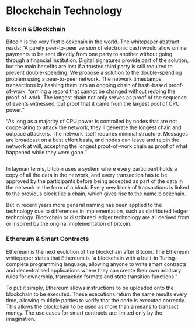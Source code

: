 # Blockchain Technology

### Bitcoin & Blockchain

Bitcoin is the very first blockchain in the world. The whitepaper abstract reads: “A purely peer-to-peer version of electronic cash would allow online payments to be sent directly from one party to another without going through a financial institution. Digital signatures provide part of the solution, but the main benefits are lost if a trusted third party is still required to prevent double-spending. We propose a solution to the double-spending problem using a peer-to-peer network. The network timestamps transactions by hashing them into an ongoing chain of hash-based proof-of-work, forming a record that cannot be changed without redoing the proof-of-work. The longest chain not only serves as proof of the sequence of events witnessed, but proof that it came from the largest pool of CPU power.”

“As long as a majority of CPU power is controlled by nodes that are not cooperating to attack the network, they'll generate the longest chain and outpace attackers. The network itself requires minimal structure. Messages are broadcast on a best effort basis, and nodes can leave and rejoin the network at will, accepting the longest proof-of-work chain as proof of what happened while they were gone.”

<figure><img src="https://lh6.googleusercontent.com/6dbA96Fbo3QGJfY4LmEUq_aRZOjxLMSfkrpQ6EO-CrkcBH852oXhuGtOu0N8fzQCH03U1CfGwtPysyDWlwrisNZif5Q8-Ab7NLhFO_nVb-26UOxIJWsnotxlLVnbsCG_GjKD7HPrYz2AFVnsAxWtHIj_lb1o864VrYy7BCo1Sn0M9uPae0NI5eEABuGpLk8iLLf6qA" alt=""><figcaption></figcaption></figure>

In layman terms, bitcoin uses a system where every participant holds a copy of all the data in the network, and every transaction has to be approved by the participants before being accepted as part of the data in the network in the form of a block. Every new block of transactions is linked to the previous block like a chain, which gives rise to the name blockchain.&#x20;

But in recent years more general naming has been applied to the technology due to differences in implementation, such as distributed ledger technology. Blockchain or distributed ledger technology are all derived from or inspired by the original implementation of bitcoin.

### Ethereum & Smart Contracts

Ethereum is the next evolution of the blockchain after Bitcoin. The Ethereum whitepaper states that Ethereum is “a blockchain with a built-in Turing-complete programming language, allowing anyone to write smart contracts and decentralised applications where they can create their own arbitrary rules for ownership, transaction formats and state transition functions.”

To put it simply, Ethereum allows instructions to be uploaded onto the blockchain to be executed. These executions return the same results every time, allowing multiple parties to verify that the code is executed correctly. This allows the blockchain to be used as more than a means to transact money. The use cases for smart contracts are limited only by the imagination.
